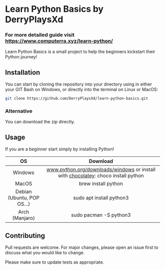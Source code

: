 # Learn Python Basics by DerryPlaysXd
### For more detailed guide visit https://www.computerra.xyz/learn-python/

Learn Python Basics is a small project to help the beginners kickstart their Python journey!

## Installation

You can start by cloning the repository into your directory using in either your GIT Bash on Windows, or directly into the terminal on Linux or MacOS:

```bash
git clone https://github.com/DerryPlaysXd/learn-python-basics.git
```
### Alternative
You can download the zip directly.

## Usage

If you are a beginner start simply by installing Python!

|             OS             |                                               Download                                              |
|:--------------------------:|:---------------------------------------------------------------------------------------------------:|
|           Windows          | www.python.org/downloads/windows or install with [chocolatey](chocolatey.org): choco install python |
|            MacOS           |                                         brew install python                                         |
| Debian (Ubuntu, POP OS...) |                                       sudo apt install python3                                      |
|       Arch (Manjaro)       |                                        sudo pacman -S python3                                       |

## Contributing
Pull requests are welcome. For major changes, please open an issue first to discuss what you would like to change.

Please make sure to update tests as appropriate.
